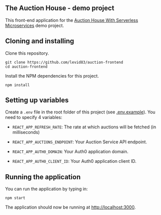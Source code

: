 ## The Auction House - demo project

This front-end application for the [Auction House With Serverless Microservices](https://github.com/levid83/auction-serverless-microservices) demo project.

## Cloning and installing

Clone this repository.

```
git clone https://github.com/levid83/auction-frontend
cd auction-frontend
```

Install the NPM dependencies for this project.

```
npm install
```

## Setting up variables

Create a `.env` file in the root folder of this project (see [.env.example](.env.example)). You need to specify 4 variables:

- `REACT_APP_REFRESH_RATE`: The rate at which auctions will be fetched (in milliseconds)

- `REACT_APP_AUCTIONS_ENDPOINT`: Your Auction Service API endpoint.

- `REACT_APP_AUTH0_DOMAIN`: Your Auth0 application domain.

- `REACT_APP_AUTH0_CLIENT_ID`: Your Auth0 application client ID.

## Running the application

You can run the application by typing in:

```
npm start
```

The application should now be running at [http://localhost:3000](http://localhost:3000).
